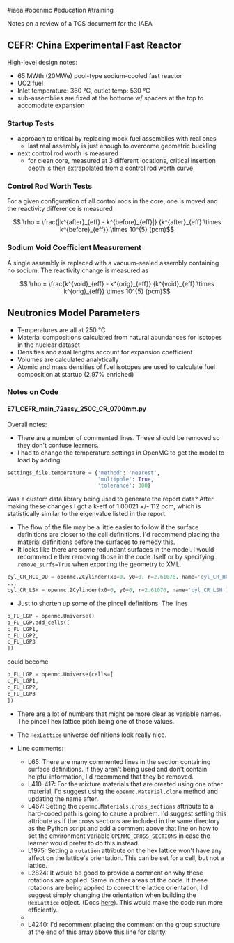 #iaea #openmc #education #training

Notes on a review of a TCS document for the IAEA

## CEFR: China Experimental Fast Reactor

High-level design notes:
 - 65 MWth (20MWe) pool-type sodium-cooled fast reactor
 - UO2 fuel
- Inlet temperature: 360 °C, outlet temp: 530 °C
- sub-assemblies are fixed at the bottome w/ spacers at the top to accomodate expansion

### Startup Tests
- approach to critical by replacing mock fuel assemblies with real ones
	- last real assembly is just enough to overcome geometric buckling
- next control rod worth is measured
	- for clean core, measured at 3 different locations, critical insertion depth is then extrapolated from a control rod worth curve

### Control Rod Worth Tests
For a given configuration of all control rods in the core, one is moved and the reactivity difference is measured

$$ \rho = \frac{|k^{after}_{eff} - k^{before}_{eff}|}
{k^{after}_{eff} \times k^{before}_{eff}} \times 10^{5} (pcm)$$

### Sodium Void Coefficient Measurement
 A single assembly is replaced with a vacuum-sealed assembly containing no sodium. The reactivity change is measured as

$$ \rho = \frac{k^{void}_{eff} - k^{orig}_{eff}}
{k^{void}_{eff} \times k^{orig}_{eff}} \times 10^{5} (pcm)$$
## Neutronics Model Parameters
- Temperatures are all at 250 °C
- Material compositions calculated from natural abundances for isotopes in the nuclear dataset
- Densities and axial lengths account for expansion coefficient
- Volumes are calculated analytically
- Atomic and mass densities of fuel isotopes are used to calculate fuel composition at startup (2.97% enriched)

### Notes on Code

#### E71_CEFR_main_72assy_250C_CR_0700mm.py

Overall notes:
  - There are a number of commented lines. These should be removed so they don't confuse learners.
  - I had to change the temperature settings in OpenMC to get the model to load by adding:
```python
settings_file.temperature = {'method': 'nearest',
							 'multipole': True,
							 'tolerance': 300}
```
   Was a custom data library being used to generate the report data?
   After making these changes I got a k-eff of 1.00021 +/- 112 pcm, which is statistically similar to the eigenvalue listed in the report.
   - The flow of the file may be a little easier to follow if the surface definitions are closer to the cell definitions. I'd recommend placing the material definitions before the surfaces to remedy this.
   - It looks like there are some redundant surfaces in the model. I would recommend either removing those in the code itself or by specifying `remove_surfs=True` when exporting the geometry to XML.
```python
cyl_CR_HCO_OU = openmc.ZCylinder(x0=0, y0=0, r=2.61076, name='cyl_CR_HCO_OU') # Head connector outer radius
...
cyl_CR_LSH = openmc.ZCylinder(x0=0, y0=0, r=2.61076, name='cyl_CR_LSH') # Lower shielding inner radius
```
- Just to shorten up some of the pincell definitions. The lines
```python
p_FU_LGP = openmc.Universe()
p_FU_LGP.add_cells([
c_FU_LGP1,
c_FU_LGP2,
c_FU_LGP3
])
```
could become
```python
p_FU_LGP = openmc.Universe(cells=[
c_FU_LGP1,
c_FU_LGP2,
c_FU_LGP3
])
```
- There are a lot of numbers that might be more clear as variable names. The pincell hex lattice pitch being one of those values.
- The `HexLattice` universe definitions look really nice.

- Line comments:
  - L65: There are many commented lines in the section containing surface definitions. If they aren't being used and don't contain helpful information, I'd recommend that they be removed.
  - L410-417: For the mixture materials that are created using one other material, I'd suggest using the `openmc.Material.clone` method and updating the name after.
  - L467: Setting the `openmc.Materials.cross_sections` attribute to a hard-coded path is going to cause a problem. I'd suggest setting this attribute as if the cross sections are included in the same directory as the Python script and add a comment above that line on how to set the environment variable `OPENMC_CROSS_SECTIONS` in case the learner would prefer to do this instead.
  - L1975: Setting a `rotation` attribute on the hex lattice won't have any affect on the lattice's orientation. This can be set for a cell, but not a lattice.
  - L2824: It would be good to provide a comment on why these rotations are applied. Same in other areas of the code. If these rotations are being applied to correct the lattice orientation, I'd suggest simply changing the orientation when building the `HexLattice` object. (Docs [here](https://docs.openmc.org/en/stable/pythonapi/generated/openmc.HexLattice.html?highlight=HexLattice#openmc.HexLattice)). This would make the code run more efficiently.
  - 
  - L4240: I'd recomment placing the comment on the group structure at the end of this array above this line for clarity.
